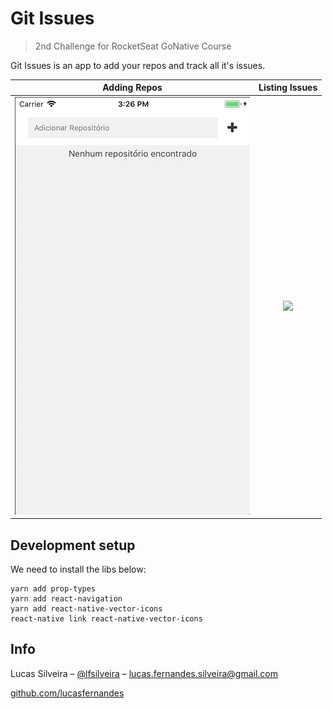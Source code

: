 # Git Issues
> 2nd Challenge for RocketSeat GoNative Course

Git Issues is an app to add your repos and track all it's issues.

Adding Repos               |  Listing Issues
:-------------------------:|:-------------------------:
![](https://github.com/lucasfernandes/gitIssues/blob/master/src/docs/add-repo.gif) |  ![](https://github.com/lucasfernandes/gitIssues/blob/master/src/docs/listing-issues.gif)


## Development setup

We need to install the libs below:

```via yarn
yarn add prop-types
yarn add react-navigation
yarn add react-native-vector-icons
react-native link react-native-vector-icons
```

## Info

Lucas Silveira – [@lfsilveira](https://twitter.com/dbader_org) – lucas.fernandes.silveira@gmail.com

[github.com/lucasfernandes](https://github.com/lucasfernandes/)


<!-- Markdown link & img dfn's -->
[npm-image]: https://img.shields.io/npm/v/datadog-metrics.svg?style=flat-square
[npm-url]: https://npmjs.org/package/datadog-metrics
[npm-downloads]: https://img.shields.io/npm/dm/datadog-metrics.svg?style=flat-square
[travis-image]: https://img.shields.io/travis/dbader/node-datadog-metrics/master.svg?style=flat-square
[travis-url]: https://travis-ci.org/dbader/node-datadog-metrics
[wiki]: https://github.com/yourname/yourproject/wiki
